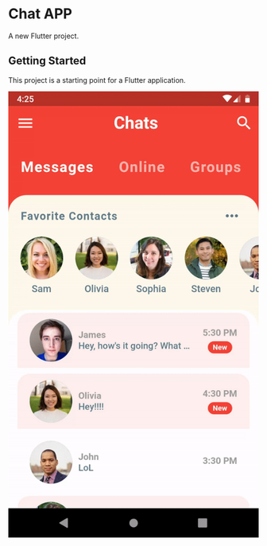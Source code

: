# Chat APP

A new Flutter project.

## Getting Started

This project is a starting point for a Flutter application.

![GIF of the APP | width=100 , height = 150](app.gif)
